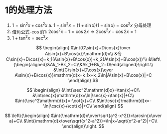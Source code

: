 
# 1的处理方法

1. $1=\sin^2{x}+\cos^2{x}$
   a. $1-\sin^2{x}=(1+\sin{x})(1-\sin{x})=\cos^2{x}$ 分母处理
2. 倍角公式-$\cos$消1: $2\cos^2{x}-1=\cos{2x}\Rightarrow2\cos^2{x}-\cos{2x}=1$
3. $1+\tan^2{x}=\sec^2{x}$

$$
\begin{align}
&\int{C\sin{x}+D\cos{x}\over A\sin{x}+B\cos{x}}\mathrm{d}x\\
&令C\sin{x}+D\cos{x}=k_1(A\sin{x}+B\cos{x})+k_2(A\sin{x}+B\cos{x})'\\
&\left\{\begin{aligned}&Ak_1-Bk_2=C\\&Ak_1+Bk_2=D\end{aligned}\right.\\
&\int{C\sin{x}+D\cos{x}\over A\sin{x}+B\cos{x}}\mathrm{d}x=k_1x+k_2\ln|A\sin{x}+B\cos{x}|+C
\end{align}
$$

$$
\begin{align}
&\int{\sec^2\mathrm{d}x}=\tan{x}+C\\
&\int\sec{x}\mathrm{d}x=\ln|\sec{x}+\tan{x}|+C\\
&\int{\csc^2\mathrm{d}x}=-\cot{x}+C\\
&\int\csc{x}\mathrm{d}x=-\ln|\csc{x}+\cot{x}|+C\\
\end{align}
$$

$$
\left\{\begin{align}
&\int{\mathrm{d}x\over\sqrt{a^2-x^2}}=\arcsin{x\over a}+C\\
&\int{\mathrm{d}x\over\sqrt{x^2-a^2}}=\ln|x+\sqrt{x^2-a^2}|+C\\
\end{align}\right.
$$ 